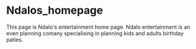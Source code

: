 # Ndalos_homepage
This page is Ndalo's entertainment home page.
Ndalo entertainment is an even planning comany specialising in planning kids and adults birthday paties.

